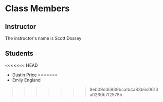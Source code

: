 # Class Members

## Instructor

The instructor's name is Scott Dossey

## Students

<<<<<<< HEAD
* Dustin Price
=======
* Emily England
>>>>>>> 8eb09dd6939bca1b4a83b6c0613a0260b7f2578b
